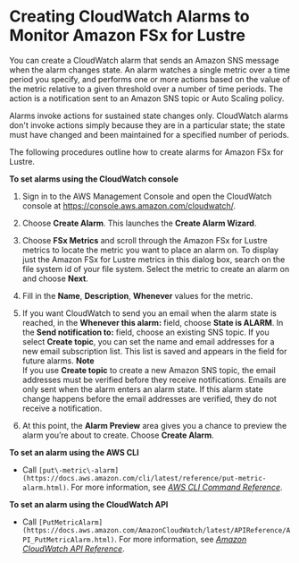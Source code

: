 # Creating CloudWatch Alarms to Monitor Amazon FSx for Lustre<a name="creating_alarms"></a>

You can create a CloudWatch alarm that sends an Amazon SNS message when the alarm changes state\. An alarm watches a single metric over a time period you specify, and performs one or more actions based on the value of the metric relative to a given threshold over a number of time periods\. The action is a notification sent to an Amazon SNS topic or Auto Scaling policy\.

Alarms invoke actions for sustained state changes only\. CloudWatch alarms don't invoke actions simply because they are in a particular state; the state must have changed and been maintained for a specified number of periods\. 

The following procedures outline how to create alarms for Amazon FSx for Lustre\.

**To set alarms using the CloudWatch console**

1. Sign in to the AWS Management Console and open the CloudWatch console at [https://console\.aws\.amazon\.com/cloudwatch/](https://console.aws.amazon.com/cloudwatch/)\.

1.  Choose **Create Alarm**\. This launches the **Create Alarm Wizard**\. 

1. Choose **FSx Metrics** and scroll through the Amazon FSx for Lustre metrics to locate the metric you want to place an alarm on\. To display just the Amazon FSx for Lustre metrics in this dialog box, search on the file system id of your file system\. Select the metric to create an alarm on and choose **Next**\.

1.  Fill in the **Name**, **Description**, **Whenever** values for the metric\. 

1. If you want CloudWatch to send you an email when the alarm state is reached, in the **Whenever this alarm:** field, choose **State is ALARM**\. In the **Send notification to:** field, choose an existing SNS topic\. If you select **Create topic**, you can set the name and email addresses for a new email subscription list\. This list is saved and appears in the field for future alarms\.
**Note**  
 If you use **Create topic** to create a new Amazon SNS topic, the email addresses must be verified before they receive notifications\. Emails are only sent when the alarm enters an alarm state\. If this alarm state change happens before the email addresses are verified, they do not receive a notification\.

1. At this point, the **Alarm Preview** area gives you a chance to preview the alarm you’re about to create\. Choose **Create Alarm**\. 

**To set an alarm using the AWS CLI**
+ Call `[put\-metric\-alarm](https://docs.aws.amazon.com/cli/latest/reference/put-metric-alarm.html)`\. For more information, see *[AWS CLI Command Reference](https://docs.aws.amazon.com/cli/latest/reference/)*\.

**To set an alarm using the CloudWatch API**
+ Call `[PutMetricAlarm](https://docs.aws.amazon.com/AmazonCloudWatch/latest/APIReference/API_PutMetricAlarm.html)`\. For more information, see *[Amazon CloudWatch API Reference](https://docs.aws.amazon.com/AmazonCloudWatch/latest/APIReference/)*\. 